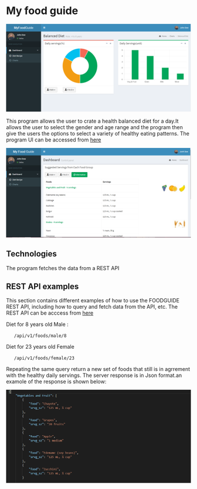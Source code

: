 # My food guide
![alt text](https://github.com/paxum82/hello_word/raw/master/mainUI.PNG "Main UI")

This program allows the user to crate a health balanced diet for a day.It allows the user to select the gender and age range and the program then give the users the options to select a variety of healthy eating patterns.
The program UI can be accessed from [here ](http://roxim.ca/foodguide/)

![alt text](https://github.com/paxum82/hello_word/raw/master/UI2.PNG "Main UI")

## Technologies
The program fetches the data from a REST API

## REST API examples
This section contains different examples of how to use the FOODGUIDE REST API, including how to query and fetch data from the API, etc. 
The REST API can be acccess from [here ](http://roxim.ca/foodguide/api/v1/foods/male/8)

Diet for 8 years old Male :

```
   /api/v1/foods/male/8
```

Diet for 23 years old Female 
```
   /api/v1/foods/female/23
```


Repeating the same query return a new set of foods that still is in agrrement with the healthy daily servings. 
The server response is in Json format.an examole of the response is shown below:

![alt text](https://github.com/paxum82/hello_word/raw/master/json.PNG "Jason Response")

